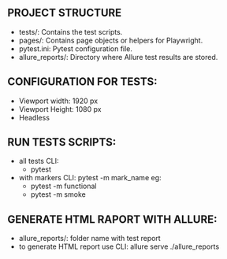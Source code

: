 ## PROJECT STRUCTURE
- tests/: Contains the test scripts.
- pages/: Contains page objects or helpers for Playwright.
- pytest.ini: Pytest configuration file.
- allure_reports/: Directory where Allure test results are stored.

## CONFIGURATION FOR TESTS:
- Viewport width: 1920 px
- Viewport Height: 1080 px
- Headless

## RUN TESTS SCRIPTS:
- all tests CLI: 
    - pytest
- with markers CLI: pytest -m mark_name eg:
    - pytest -m functional
    - pytest -m smoke

## GENERATE HTML RAPORT WITH ALLURE:
- allure_reports/: folder name with test report 
- to generate HTML report use CLI: allure serve ./allure_reports